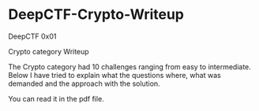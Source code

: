 # DeepCTF-Crypto-Writeup
DeepCTF 0x01 

Crypto category Writeup

The Crypto category had 10 challenges ranging from easy to intermediate. Below I have tried to explain what the questions where, what was demanded and the approach with the solution.

You can read it in the pdf file.



